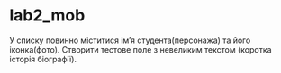 # lab2_mob
У списку повинно міститися ім’я студента(персонажа) та його
іконка(фото).
Створити тестове поле з невеликим текстом (коротка історія
біографії).
